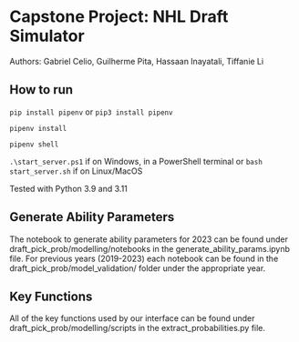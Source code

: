 # Capstone Project: NHL Draft Simulator

Authors: Gabriel Celio, Guilherme Pita, Hassaan Inayatali, Tiffanie Li

## How to run

`pip install pipenv` or `pip3 install pipenv`

`pipenv install`

`pipenv shell`

`.\start_server.ps1` if on Windows, in a PowerShell terminal or `bash start_server.sh` if on Linux/MacOS

Tested with Python 3.9 and 3.11

## Generate Ability Parameters

The notebook to generate ability parameters for 2023 can be found under draft_pick_prob/modelling/notebooks in the generate_ability_params.ipynb file. For previous years (2019-2023) each notebook can be found in the draft_pick_prob/model_validation/ folder under the appropriate year.

## Key Functions

All of the key functions used by our interface can be found under draft_pick_prob/modelling/scripts in the extract_probabilities.py file.
